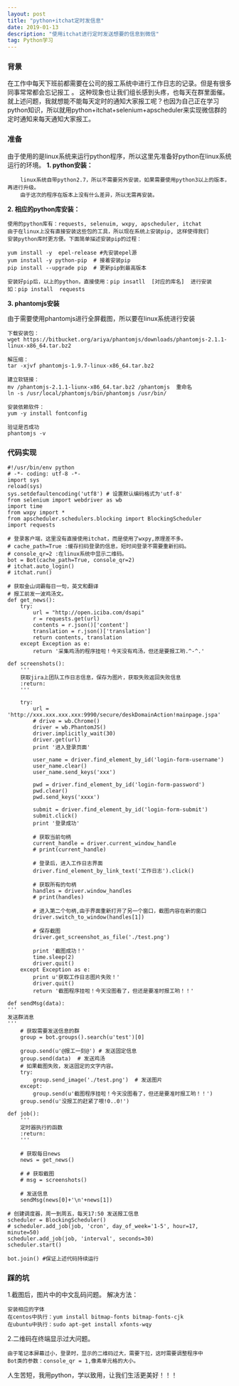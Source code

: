 ```yaml
---
layout: post
title: "python+itchat定时发信息"
date: 2019-01-13
description: "使用itchat进行定时发送想要的信息到微信"
tag: Python学习
---
```


### 背景

在工作中每天下班前都需要在公司的报工系统中进行工作日志的记录。但是有很多同事常常都会忘记报工 。  这种现象也让我们组长感到头疼，也每天在群里面催。就上述问题，我就想能不能每天定时的通知大家报工呢？也因为自己正在学习python知识，所以就用python+itchat+selenium+apscheduler来实现微信群的定时通知来每天通知大家报工。

### 准备

由于使用的是linux系统来运行python程序，所以这里先准备好python在linux系统运行的环境。
**1. python安装：**
		
		linux系统自带python2.7，所以不需要另外安装，如果需要使用python3以上的版本，再进行升级。
		由于这次的程序在版本上没有什么差异，所以无需再安装。

**2. 相应的python库安装：**

	使用的python库有：requests, selenuim, wxpy, apscheduler, itchat  
	由于在linux上没有直接安装这些包的工具，所以现在系统上安装pip, 这样使得我们
	安装python库时更方便。下面简单描述安装pip的过程：
	
	yum install -y  epel-release #先安装epel源
	yum install -y python-pip  # 接着安装pip
	pip install --upgrade pip  # 更新pip到最高版本
	
	安装好pip后，以上的python，直接使用：pip insatll  [对应的库名]  进行安装
	如：pip install  requests

**3. phantomjs安装**

由于需要使用phantomjs进行全屏截图，所以要在linux系统进行安装

	下载安装包：
	wget https://bitbucket.org/ariya/phantomjs/downloads/phantomjs-2.1.1-linux-x86_64.tar.bz2
	
	解压缩：
	tar -xjvf phantomjs-1.9.7-linux-x86_64.tar.bz2
	
	建立软链接：
	mv /phantomjs-2.1.1-liunx-x86_64.tar.bz2 /phantomjs  重命名
	ln -s /usr/local/phantomjs/bin/phantomjs /usr/bin/

	安装依赖软件：
	yum -y install fontconfig

	验证是否成功
	phantomjs -v
	

### 代码实现


```
#!/usr/bin/env python
# -*- coding: utf-8 -*- 
import sys 
reload(sys) 
sys.setdefaultencoding('utf8') # 设置默认编码格式为'utf-8'
from selenium import webdriver as wb
import time
from wxpy import *
from apscheduler.schedulers.blocking import BlockingScheduler
import requests

# 登录客户端，这里没有直接使用itchat，而是使用了wxpy,原理差不多。
# cache_path=True :缓存扫码登录的信息，短时间登录不需要重新扫码。
# console_qr=2 :在linux系统中显示二维码。
bot = Bot(cache_path=True, console_qr=2)
# itchat.auto_login()
# itchat.run()

# 获取金山词霸每日一句，英文和翻译
# 报工前发一波鸡汤文。
def get_news():
    try:
        url = "http://open.iciba.com/dsapi"
        r = requests.get(url)
        contents = r.json()['content']
        translation = r.json()['translation']
        return contents, translation
    except Exception as e:
        return '采集鸡汤的程序挂啦！今天没有鸡汤，但还是要报工哟.^-^.'

def screenshots():
    '''
    获取jira上团队工作日志信息，保存为图片，获取失败返回失败信息
    :return:
    '''

    try:
        url = 'http://xxx.xxx.xxx.xxx:9990/secure/deskDomainAction!mainpage.jspa'
        # drive = wb.Chrome()
        driver = wb.PhantomJS()
        driver.implicitly_wait(30)
        driver.get(url)
        print '进入登录页面'

        user_name = driver.find_element_by_id('login-form-username')
        user_name.clear()
        user_name.send_keys('xxx')

        pwd = driver.find_element_by_id('login-form-password')
        pwd.clear()
        pwd.send_keys('xxxx')

        submit = driver.find_element_by_id('login-form-submit')
        submit.click()
        print '登录成功'
        
        # 获取当前句柄
        current_handle = driver.current_window_handle
        # print(current_handle)

        # 登录后，进入工作日志界面
        driver.find_element_by_link_text('工作日志').click()

        # 获取所有的句柄
        handles = driver.window_handles
        # print(handles)

        # 进入第二个句柄,由于界面重新打开了另一个窗口，截图内容在新的窗口
        driver.switch_to_window(handles[1])

        # 保存截图
        driver.get_screenshot_as_file('./test.png')

        print '截图成功！'
        time.sleep(2)
        driver.quit()
    except Exception as e:
        print u'获取工作日志图片失败！'
        driver.quit()
        return '截图程序挂啦！今天没图看了，但还是要准时报工哟！！'

def sendMsg(data):
'''
发送群消息
'''
    # 获取需要发送信息的群
    group = bot.groups().search(u'test')[0]

    group.send(u'@报工一刻@') # 发送固定信息
    group.send(data)  # 发送鸡汤
    # 如果截图失败，发送固定的文字内容。
    try:
        group.send_image('./test.png')  # 发送图片
    except:
        group.send(u'截图程序挂啦！今天没图看了，但还是要准时报工哟！！')
    group.send(u'没报工的赶紧了喂!0..0!')

def job():
    '''
    定时器执行的函数
    :return:
    '''

    # 获取每日news
    news = get_news()

    # # 获取截图
    # msg = screenshots()

    # 发送信息
    sendMsg(news[0]+'\n'+news[1])
    
# 创建调度器，周一到周五，每天17:50 发送报工信息
scheduler = BlockingScheduler()
# scheduler.add_job(job, 'cron', day_of_week='1-5', hour=17, minute=50)
scheduler.add_job(job, 'interval', seconds=30)
scheduler.start()

bot.join() #保证上述代码持续运行
```

### 踩的坑

1.截图后，图片中的中文乱码问题。
解决方法：

	安装相应的字体
	在centos中执行：yum install bitmap-fonts bitmap-fonts-cjk
	在ubuntu中执行：sudo apt-get install xfonts-wqy

2.二维码在终端显示过大问题。

	由于笔记本屏幕过小，登录时，显示的二维码过大，需要下拉，这时需要调整程序中
	Bot类的参数：console_qr = 1,像素单元格的大小。


人生苦短，我用python，学以致用，让我们生活更美好！！！


	